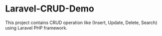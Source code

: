 # Laravel-CRUD-Demo
This project contains CRUD operation like (Insert, Update, Delete,  Search) using Laravel PHP framework.
